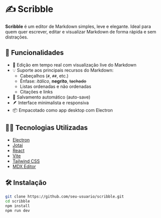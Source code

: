 # ✍️ Scribble

**Scribble** é um editor de Markdown simples, leve e elegante. Ideal para quem quer escrever, editar e visualizar Markdown de forma rápida e sem distrações.

## 🚀 Funcionalidades

- 📄 Edição em tempo real com visualização live do Markdown
- 💡 Suporte aos principais recursos do Markdown:
  - Cabeçalhos (`#`, `##`, etc.)
  - Ênfase: *itálico*, **negrito**, ~~tachado~~
  - Listas ordenadas e não ordenadas
  - Citações e links
- 💾 Salvamento automático (auto-save)
- 🪶 Interface minimalista e responsiva
- 📦 Empacotado como app desktop com Electron

## 🧑‍💻 Tecnologias Utilizadas

- [Electron](https://www.electronjs.org/)
- [Jotai](https://jotai.org/)
- [React](https://react.dev/)
- [Vite](https://vitejs.dev/)
- [Tailwind CSS](https://tailwindcss.com/)
- [MDX Editor](https://github.com/mdx-editor/editor)

## 🛠️ Instalação

```bash
git clone https://github.com/seu-usuario/scribble.git
cd scribble
npm install
npm run dev
